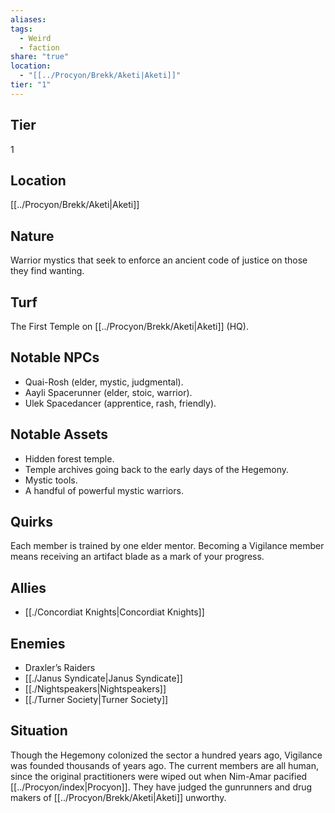 ```yaml
---
aliases: 
tags:
  - Weird
  - faction
share: "true"
location:
  - "[[../Procyon/Brekk/Aketi|Aketi]]"
tier: "1"
---
```

## Tier

1

## Location

[[../Procyon/Brekk/Aketi|Aketi]]

## Nature
Warrior mystics that seek to enforce an ancient code of justice on those they find wanting.

## Turf
The First Temple on [[../Procyon/Brekk/Aketi|Aketi]] (HQ).

## Notable NPCs
- Quai-Rosh (elder, mystic, judgmental).
- Aayli Spacerunner (elder, stoic, warrior).
- Ulek Spacedancer (apprentice, rash, friendly).

## Notable Assets
- Hidden forest temple.
- Temple archives going back to the early days of the Hegemony.
- Mystic tools.
- A handful of powerful mystic warriors.

## Quirks
Each member is trained by one elder mentor. Becoming a Vigilance member means receiving an artifact blade as a mark of your progress.

## Allies
- [[./Concordiat Knights|Concordiat Knights]]

## Enemies
- Draxler’s Raiders
- [[./Janus Syndicate|Janus Syndicate]]
- [[./Nightspeakers|Nightspeakers]]
- [[./Turner Society|Turner Society]]

## Situation
Though the Hegemony colonized the sector a hundred years ago, Vigilance was founded thousands of years ago. The current members are all human, since the original practitioners were wiped out when Nim-Amar pacified [[../Procyon/index|Procyon]]. They have judged the gunrunners and drug makers of [[../Procyon/Brekk/Aketi|Aketi]] unworthy.
